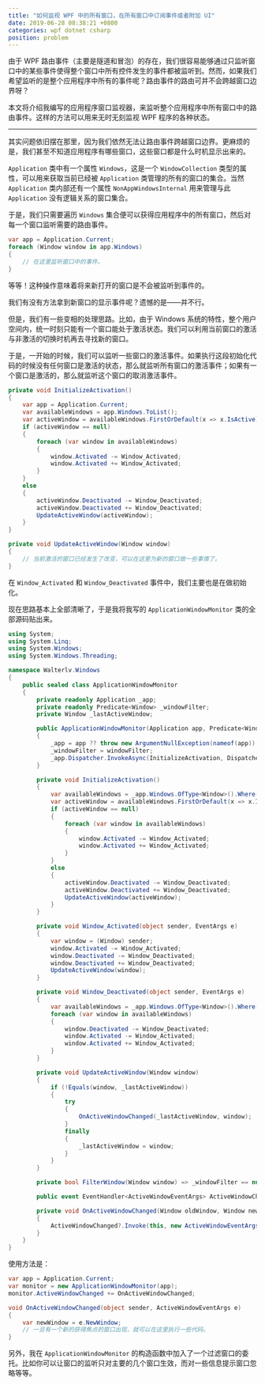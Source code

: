 ```yaml
---
title: "如何监视 WPF 中的所有窗口，在所有窗口中订阅事件或者附加 UI"
date: 2019-06-28 08:38:21 +0800
categories: wpf dotnet csharp
position: problem
---
```


由于 WPF 路由事件（主要是隧道和冒泡）的存在，我们很容易能够通过只监听窗口中的某些事件使得整个窗口中所有控件发生的事件都被监听到。然而，如果我们希望监听的是整个应用程序中所有的事件呢？路由事件的路由可并不会跨越窗口边界呀？

本文将介绍我编写的应用程序窗口监视器，来监听整个应用程序中所有窗口中的路由事件。这样的方法可以用来无时无刻监视 WPF 程序的各种状态。

---

其实问题依旧摆在那里，因为我们依然无法让路由事件跨越窗口边界。更麻烦的是，我们甚至不知道应用程序有哪些窗口，这些窗口都是什么时机显示出来的。

`Application` 类中有一个属性 `Windows`，这是一个 `WindowCollection` 类型的属性，可以用来获取当前已经被 `Application` 类管理的所有的窗口的集合。当然 `Application` 类内部还有一个属性 `NonAppWindowsInternal` 用来管理与此 `Application` 没有逻辑关系的窗口集合。

于是，我们只需要遍历 `Windows` 集合便可以获得应用程序中的所有窗口，然后对每一个窗口监听需要的路由事件。

```csharp
var app = Application.Current;
foreach (Window window in app.Windows)
{
    // 在这里监听窗口中的事件。
}
```

等等！这种操作意味着将来新打开的窗口是不会被监听到事件的。

我们有没有方法拿到新窗口的显示事件呢？遗憾的是——并不行。

但是，我们有一些变相的处理思路。比如，由于 Windows 系统的特性，整个用户空间内，统一时刻只能有一个窗口能处于激活状态。我们可以利用当前窗口的激活与非激活的切换时机再去寻找新的窗口。

于是，一开始的时候，我们可以监听一些窗口的激活事件。如果执行这段初始化代码的时候没有任何窗口是激活的状态，那么就监听所有窗口的激活事件；如果有一个窗口是激活的，那么就监听这个窗口的取消激活事件。

```csharp
private void InitializeActivation()
{
    var app = Application.Current;
    var availableWindows = app.Windows.ToList();
    var activeWindow = availableWindows.FirstOrDefault(x => x.IsActive);
    if (activeWindow == null)
    {
        foreach (var window in availableWindows)
        {
            window.Activated -= Window_Activated;
            window.Activated += Window_Activated;
        }
    }
    else
    {
        activeWindow.Deactivated -= Window_Deactivated;
        activeWindow.Deactivated += Window_Deactivated;
        UpdateActiveWindow(activeWindow);
    }
}

private void UpdateActiveWindow(Window window)
{
    // 当前激活的窗口已经发生了改变，可以在这里为新的窗口做一些事情了。
}
```

在 `Window_Activated` 和 `Window_Deactivated` 事件中，我们主要也是在做初始化。

现在思路基本上全部清晰了，于是我将我写的 `ApplicationWindowMonitor` 类的全部源码贴出来。

```csharp
using System;
using System.Linq;
using System.Windows;
using System.Windows.Threading;

namespace Walterlv.Windows
{
    public sealed class ApplicationWindowMonitor
    {
        private readonly Application _app;
        private readonly Predicate<Window> _windowFilter;
        private Window _lastActiveWindow;

        public ApplicationWindowMonitor(Application app, Predicate<Window> windowFilter = null)
        {
            _app = app ?? throw new ArgumentNullException(nameof(app));
            _windowFilter = windowFilter;
            _app.Dispatcher.InvokeAsync(InitializeActivation, DispatcherPriority.Send);
        }

        private void InitializeActivation()
        {
            var availableWindows = _app.Windows.OfType<Window>().Where(FilterWindow).ToList();
            var activeWindow = availableWindows.FirstOrDefault(x => x.IsActive);
            if (activeWindow == null)
            {
                foreach (var window in availableWindows)
                {
                    window.Activated -= Window_Activated;
                    window.Activated += Window_Activated;
                }
            }
            else
            {
                activeWindow.Deactivated -= Window_Deactivated;
                activeWindow.Deactivated += Window_Deactivated;
                UpdateActiveWindow(activeWindow);
            }
        }

        private void Window_Activated(object sender, EventArgs e)
        {
            var window = (Window) sender;
            window.Activated -= Window_Activated;
            window.Deactivated -= Window_Deactivated;
            window.Deactivated += Window_Deactivated;
            UpdateActiveWindow(window);
        }

        private void Window_Deactivated(object sender, EventArgs e)
        {
            var availableWindows = _app.Windows.OfType<Window>().Where(FilterWindow).ToList();
            foreach (var window in availableWindows)
            {
                window.Deactivated -= Window_Deactivated;
                window.Activated -= Window_Activated;
                window.Activated += Window_Activated;
            }
        }

        private void UpdateActiveWindow(Window window)
        {
            if (!Equals(window, _lastActiveWindow))
            {
                try
                {
                    OnActiveWindowChanged(_lastActiveWindow, window);
                }
                finally
                {
                    _lastActiveWindow = window;
                }
            }
        }

        private bool FilterWindow(Window window) => _windowFilter == null || _windowFilter(window);

        public event EventHandler<ActiveWindowEventArgs> ActiveWindowChanged;

        private void OnActiveWindowChanged(Window oldWindow, Window newWindow)
        {
            ActiveWindowChanged?.Invoke(this, new ActiveWindowEventArgs(oldWindow, newWindow));
        }
    }
}
```

使用方法是：

```csharp
var app = Application.Current;
var monitor = new ApplicationWindowMonitor(app);
monitor.ActiveWindowChanged += OnActiveWindowChanged;

void OnActiveWindowChanged(object sender, ActiveWindowEventArgs e)
{
    var newWindow = e.NewWindow;
    // 一旦有一个新的获得焦点的窗口出现，就可以在这里执行一些代码。
}
```

另外，我在 `ApplicationWindowMonitor` 的构造函数中加入了一个过滤窗口的委托。比如你可以让窗口的监听只对主要的几个窗口生效，而对一些信息提示窗口忽略等等。
